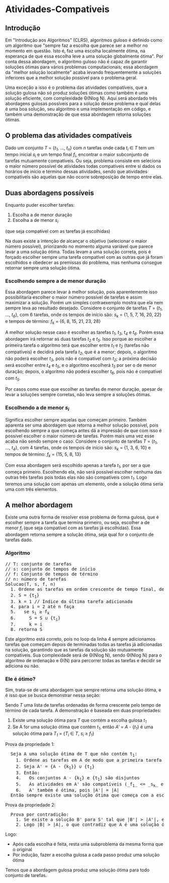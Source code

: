 # Atividades-Compativeis
## Introdução
Em "Introdução aos Algoritmos" (CLRS), algoritmos guloso é definido como um algoritmo que "sempre faz a escolha que parece ser a melhor no momento em questão. Isto é, faz uma escolha localmente ótima, na esperança de que essa escolha leve a uma solução globalmente ótima". Por conta dessa abordagem, o algoritmo guloso não é capaz de garantir soluções ótimas para vários problemas computacionais; essa abordagem da "melhor solução localmente" acaba levando frequentemente a soluções inferiores que a melhor solução possível para o problema geral.

Uma exceção a isso é o problema das atividades compatíveis, que a solução gulosa não só produz soluções ótimas como também é uma solução eficiente, com complexidade Θ(Nlog N). Aqui será abordado três abordagens gulosas possíveis para a solução desse problema e qual delas é uma boa solução, seu algoritmo e uma implementação em código, e também uma demonstração de que essa abordagem retorna soluções ótimas.

## O problema das atividades compatíveis
Dado um conjunto _T_ = {_t<sub>1</sub>_, ..., _t<sub>n</sub>_} com _n_ tarefas onde cada _t<sub>i</sub>_ ∈ _T_ tem um tempo inicial  _s<sub>i</sub>_ e um tempo final _f<sub>i</sub>_, encontrar o maior subconjunto de tarefas mutuamente compatíveis. Ou seja, problema consiste em seleciona o maior número possível de atividades todas compatíveis entre si dados os horários de início e término dessas atividades, sendo que atividades compatíveis são aquelas que não ocorre sobreposição de tempo entre elas. 

## Duas abordagens possíveis
Enquanto puder escolher tarefas:
  1. Escolha a de menor duração
  2. Escolha a de menor _s<sub>i</sub>_
  
  (que seja compatível com as tarefas já escolhidas)

Na duas existe a intenção de alcançar o objetivo (selecionar o maior número possível), priorizando no momento alguma variável que parece levar a uma solução ótima. Todas levam a uma solução correta, pois é forçado escolher sempre uma tarefa compatível com as outras que já foram escolhidos e obedecer as premissas do problema, mas nenhuma consegue retornar sempre uma solução ótima.

### Escolhendo sempre a de menor duração
Essa abordagem parece levar à melhor solução, pois aparentemente isso possibilitaria escolher o maior número possível de tarefas e assim maximizar a solução. Porém um simples contraexemplo mostra que ela nem sempre leva ao resultado desejado.
Considere o conjunto de tarefas _T_ = {_t<sub>1</sub>_, ..., _t<sub>6</sub>_}, com 6 tarefas, onde os tempos de início são:
  _s<sub>k</sub>_ = {1, 5, 7, 16, 20, 22} 
e tempos de término:
  _f<sub>k</sub>_ = {6, 8, 15, 21, 23, 28}

A melhor solução nesse caso é escolher as tarefas _t<sub>1</sub>_, _t<sub>3</sub>_, _t<sub>4</sub>_ e _t<sub>6</sub>_. Porém essa abordagem irá retornar as duas tarefas _t<sub>2</sub>_ e _t<sub>5</sub>_. Isso porque ao escolher a primeira tarefa o algoritmo terá que escolher entre _t<sub>1</sub>_ e  _t<sub>2</sub>_ (tarefas não compatíveis) e decidirá pela tarefa  _t<sub>2</sub>_, que é a menor; depois, o algoritmo não poderá escolher  _t<sub>3</sub>_, pois não é compatível com  _t<sub>2</sub>_; a próxima decisão será escolher entre  _t<sub>4</sub>_ e  _t<sub>5</sub>_, e o algoritmo escolherá  _t<sub>5</sub>_ por ser o de menor duração; depois, o algoritmo não poderá escolher  _t<sub>6</sub>_, pois não é compatível com  _t<sub>5</sub>_.

Por casos como esse que escolher as tarefas de menor duração, apesar de levar a soluções sempre corretas, não leva sempre a soluções ótimas.

### Escolhendo a de menor _s<sub>i</sub>_
Significa escolher sempre aquelas que começam primeiro. Também aparenta ser uma abordagem que retorna a melhor solução possível, pois escolhendo sempre a que começa antes dá a impressão de que com isso é possível escolher o maior número de tarefas. Porém mais uma vez esse acaba não sendo sempre o caso.
Considere o conjunto de tarefas _T_ = {_t<sub>1</sub>_, ..., _t<sub>4</sub>_}, com 4 tarefas, onde os tempos de início são:
  _s<sub>k</sub>_ = {1, 3, 6, 10} 
e tempos de término:
  _f<sub>k</sub>_ = {15, 5, 8, 13}
  
Com essa abordagem será escolhido apenas a tarefa _t<sub>1</sub>_, por ser a que começa primeiro. Escolhendo ela, não será possível escolher nenhuma das outras três tarefas pois todas elas não são compatíveis com _t<sub>1</sub>_. Logo teremos uma solução com apenas um elemento, onde a solução ótima seria uma com três elementos.

## A melhor abordagem
Existe uma outra forma de resolver esse problema de forma gulosa, que é escolher sempre a tarefa que termina primeiro, ou seja, escolher a de menor _f<sub>i</sub>_ (que seja compatível com as tarefas já escolhidas). Essa abordagem retorna sempre a solução ótima, seja qual for o conjunto de tarefas dado.

### Algoritmo
<pre>
// T: conjunto de tarefas
// s: conjunto de tempos de início
// f: Conjunto de tempos de término
// n: número de tarefas
Solucao(T, s, f, n)
  1. Ordene as tarefas em ordem crescente de tempo final, de modo que f<sub>1</sub> <= f<sub>2</sub> <= ... <= f<sub>n</sub>
  2. S = {t<sub>1</sub>}
  3. k = 1 // Índice da última tarefa adicionada
  4. para i = 2 até n faça
  5.   se s<sub>i</sub> ≥ f<sub>k</sub>
  6.     S = S ∪ {t<sub>i</sub>}
  7.     k = i
  8. retorna S
</pre>

Este algoritmo está correto, pois no loop da linha 4 sempre adicionamos tarefas que começam depois de terminadas todas as tarefas já adicionadas na solução, garantindo que as tarefas da solução são mutuamente compatíveis. Sua complexidade será de Θ(Nlog N), sendo Θ(Nlog N) para o algoritmo de ordenação e Θ(N) para percorrer todas as tarefas e decidir se adiciona ou não.

### Ele é ótimo?
Sim, trata-se de uma abordagem que sempre retorna uma solução ótima, e é isso que se busca demonstrar nessa seção:

Sendo _T_ uma lista de tarefas ordenadas de forma crescente pelo tempo de término de cada tarefa. A demonstração é baseada em duas propriedades:
1. Existe uma solução ótima para _T_ que contém a escolha gulosa _t<sub>1</sub>_
2. Se A for uma solução ótima que contém _t<sub>1</sub>_, então _A'_ = _A_ - {_t<sub>1</sub>_} é uma solução ótima para _T<sub>1</sub>_ = {_T<sub>i</sub>_ ∈ _T_, _s<sub>i</sub>_ ≥ _f<sub>1</sub>_}

Prova da propriedade 1:
<pre>
  Seja A uma solução ótima de T que não contém t<sub>1</sub>:
    1. Ordene as tarefas em A de modo que a primeira tarefa em A, k<sub>1</sub>, seja a que termina primeiro
    2. Seja A' = {A - {k<sub>1</sub>}} ∪ {t<sub>1</sub>}
    3. Então:
    4.   Os conjuntos A - {k<sub>1</sub>} e {t<sub>1</sub>} são disjuntos
    5.   As atividades em A' são compatíveis (_f<sub>1</sub>_ <= _s<sub>k</sub>_ e A é uma solução correta)
    6.   A' também é ótima, pois |A'| = |A|
  Então sempre existe uma solução ótima que começa com a escolha gulosa.
</pre>

Prova da propriedade 2:
<pre>
  Prova por contradição:
    1. Se existe a solução B' para S' tal que |B'| > |A'|, então seja B = B' ∪ {1}
    2. Logo |B| > |A|, o que contradiz que A é uma solução ótima
</pre>

Logo: 
- Após cada escolha é feita, resta uma subproblema da mesma forma que o original
- Por indução, fazer a escolha gulosa a cada passo produz uma solução ótima
  
Temos que a abordagem gulosa produz uma solução ótima para todo conjunto de tarefas.

